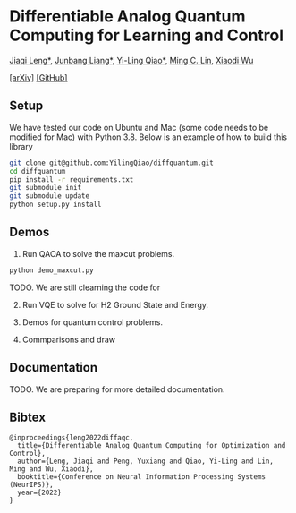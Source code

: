 
# Differentiable Analog Quantum Computing for Learning and Control

[Jiaqi Leng*](https://jiaqileng.github.io/), [Junbang Liang*](https://pickspeng.github.io/), [Yi-Ling Qiao*](https://ylqiao.net/), [Ming C. Lin](https://www.cs.umd.edu/~lin/), [Xiaodi Wu](https://www.cs.umd.edu/~xwu/)


 [[arXiv]](https://github.com/YilingQiao/diffquantum) [[GitHub]](https://github.com/YilingQiao/diffquantum)

## Setup
We have tested our code on Ubuntu and Mac (some code needs to be modified for Mac) with Python 3.8. Below is an example of how to build this library
```bash
git clone git@github.com:YilingQiao/diffquantum.git
cd diffquantum
pip install -r requirements.txt
git submodule init
git submodule update
python setup.py install
```

## Demos
1. Run QAOA to solve the maxcut problems. 
```bash
python demo_maxcut.py
```
TODO. We are still clearning the code for

2. Run VQE to solve for H2 Ground State and Energy.

3. Demos for quantum control problems.

4. Commparisons and draw

## Documentation 
TODO. We are preparing for more detailed documentation.

## Bibtex
```
@inproceedings{leng2022diffaqc,
  title={Differentiable Analog Quantum Computing for Optimization and Control},
  author={Leng, Jiaqi and Peng, Yuxiang and Qiao, Yi-Ling and Lin, Ming and Wu, Xiaodi},
  booktitle={Conference on Neural Information Processing Systems (NeurIPS)},
  year={2022}
}
```